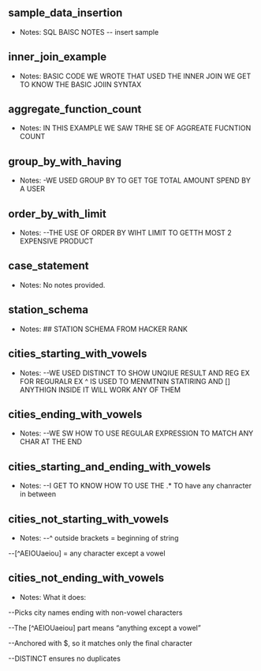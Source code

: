 ## sample_data_insertion
- Notes: SQL BAISC NOTES -- insert sample

## inner_join_example
- Notes: BASIC CODE WE WROTE THAT USED THE INNER JOIN
WE GET TO KNOW THE BASIC JOIIN SYNTAX

## aggregate_function_count
- Notes: IN THIS EXAMPLE WE SAW TRHE SE OF AGGREATE FUCNTION COUNT

## group_by_with_having
- Notes: -WE USED GROUP BY TO GET TGE TOTAL AMOUNT SPEND BY A USER

## order_by_with_limit
- Notes: --THE USE OF ORDER BY WIHT LIMIT TO GETTH MOST 2 EXPENSIVE PRODUCT

## case_statement
- Notes: No notes provided.

## station_schema
- Notes: ## STATION SCHEMA FROM HACKER RANK

## cities_starting_with_vowels
- Notes: --WE USED DISTINCT TO SHOW UNQIUE RESULT AND REG EX FOR REGURALR EX ^ IS USED TO MENMTNIN STATIRING AND [] ANYTHIGN INSIDE IT WILL WORK ANY OF THEM

## cities_ending_with_vowels
- Notes: --WE SW HOW TO USE REGULAR EXPRESSION TO MATCH ANY CHAR AT THE END

## cities_starting_and_ending_with_vowels
- Notes: --I GET TO KNOW HOW TO USE THE .* TO have any chanracter in between

## cities_not_starting_with_vowels
- Notes: --^ outside brackets = beginning of string

--[^AEIOUaeiou] = any character except a vowel

## cities_not_ending_with_vowels
- Notes: What it does:

--Picks city names ending with non-vowel characters

--The [^AEIOUaeiou] part means “anything except a vowel”

--Anchored with $, so it matches only the final character

--DISTINCT ensures no duplicates
